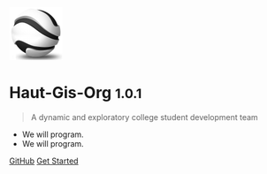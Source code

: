 
![logo](https://raw.githubusercontent.com/songtianlun/Image-Hosting/image/Whack-Google-Earth-icon-small1.png)
# Haut-Gis-Org <small>1.0.1</small>


> A dynamic and exploratory college student development team

- We will program.
- We will program.

[GitHub](https://github.com/haut-gis-org)
[Get Started](quickstart.md)

